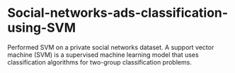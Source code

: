 # Social-networks-ads-classification-using-SVM
Performed SVM on a private social networks dataset. A support vector machine (SVM) is a supervised machine learning model that uses classification algorithms for two-group classification problems.
